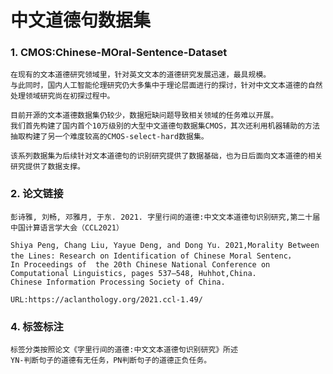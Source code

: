 
# 中文道德句数据集
### 1. CMOS:Chinese-MOral-Sentence-Dataset
    在现有的文本道德研究领域里，针对英文文本的道德研究发展迅速，最具规模。
    与此同时，国内人工智能伦理研究仍大多集中于理论层面进行的探讨，针对中文文本道德的自然处理领域研究尚在初探过程中。
  
    目前开源的文本道德数据集仍较少，数据短缺问题导致相关领域的任务难以开展。
    我们首先构建了国内首个10万级别的大型中文道德句数据集CMOS，其次还利用机器辅助的方法抽取构建了另一个难度较高的CMOS-select-hard数据集。
    
    该系列数据集为后续针对文本道德句的识别研究提供了数据基础，也为日后面向文本道德的相关研究提供了数据支撑。

    
### 2. 论文链接  
    彭诗雅, 刘畅, 邓雅月, 于东. 2021. 字里行间的道德:中文文本道德句识别研究,第二十届中国计算语言学大会（CCL2021）
    
    Shiya Peng, Chang Liu, Yayue Deng, and Dong Yu. 2021,Morality Between the Lines: Research on Identification of Chinese Moral Sentenc，
    In Proceedings of  the 20th Chinese National Conference on Computational Linguistics, pages 537–548, Huhhot,China. 
    Chinese Information Processing Society of China.
    
    URL:https://aclanthology.org/2021.ccl-1.49/
    


### 4. 标签标注
    标签分类按照论文《字里行间的道德:中文文本道德句识别研究》所述
    YN-判断句子的道德有无任务，PN判断句子的道德正负任务。


